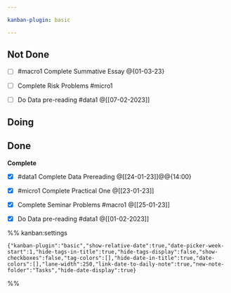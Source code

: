 ```yaml
---

kanban-plugin: basic

---
```


## Not Done

- [ ] #macro1 Complete Summative Essay @{01-03-23}
- [ ] Complete Risk Problems #micro1
- [ ] Do Data pre-reading #data1 @[[07-02-2023]]


## Doing



## Done

**Complete**
- [x] #data1 Complete Data Prereading @[[24-01-23]]@@{14:00}
- [x] #micro1 Complete Practical One @[[23-01-23]]
- [x] Complete Seminar Problems #macro1 @[[25-01-23]]
- [x] Do Data pre-reading #data1 @[[01-02-2023]]




%% kanban:settings
```
{"kanban-plugin":"basic","show-relative-date":true,"date-picker-week-start":1,"hide-tags-in-title":true,"hide-tags-display":false,"show-checkboxes":false,"tag-colors":[],"hide-date-in-title":true,"date-colors":[],"lane-width":250,"link-date-to-daily-note":true,"new-note-folder":"Tasks","hide-date-display":true}
```
%%